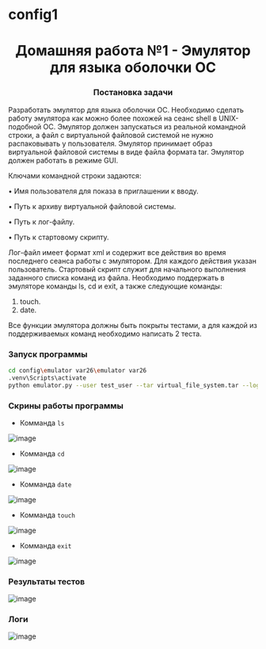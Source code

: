 # config1
<h1 align="center">Домашняя работа №1 - Эмулятор для языка оболочки ОС</a> 
<h3 align="center">Постановка задачи</h3>
  
Разработать эмулятор для языка оболочки ОС. Необходимо сделать работу
эмулятора как можно более похожей на сеанс shell в UNIX-подобной ОС.
Эмулятор должен запускаться из реальной командной строки, а файл с
виртуальной файловой системой не нужно распаковывать у пользователя.
Эмулятор принимает образ виртуальной файловой системы в виде файла формата
tar. Эмулятор должен работать в режиме GUI.

Ключами командной строки задаются:

• Имя пользователя для показа в приглашении к вводу.

• Путь к архиву виртуальной файловой системы.

• Путь к лог-файлу.

• Путь к стартовому скрипту.

Лог-файл имеет формат xml и содержит все действия во время последнего
сеанса работы с эмулятором. Для каждого действия указан пользователь.
Стартовый скрипт служит для начального выполнения заданного списка
команд из файла.
Необходимо поддержать в эмуляторе команды ls, cd и exit, а также
следующие команды:

1. touch.
2. date.

Все функции эмулятора должны быть покрыты тестами, а для каждой из
поддерживаемых команд необходимо написать 2 теста.

### Запуск программы
```bash
cd config\emulator var26\emulator var26
.venv\Scripts\activate
python emulator.py --user test_user --tar virtual_file_system.tar --log log.xml --script startup_script.sh
```


### Скрины работы программы
- Комманда ``ls``
  
![image](https://github.com/user-attachments/assets/0b6c3c56-b466-4332-8f07-937806bb0c1a)



- Комманда ``cd``

![image](https://github.com/user-attachments/assets/3b5f1243-ac0b-4fe1-a110-9540963df162)



- Комманда ``date``

![image](https://github.com/user-attachments/assets/87253ac6-209f-4662-8815-c070ba416c5c)



- Комманда ``touch``

![image](https://github.com/user-attachments/assets/7db1a20c-5f08-4be6-a01a-e25b7c20a9ef)



- Комманда ``exit``

![image](https://github.com/user-attachments/assets/36ce3e15-3e37-48a8-acae-b7846d66781e)



### Результаты тестов

![image](https://github.com/user-attachments/assets/c6a9cc05-af4b-41f4-8b53-41e93f4de6ac)


### Логи

![image](https://github.com/user-attachments/assets/6dc079c5-2b07-4c63-b8d7-5d75a91b1d04)

